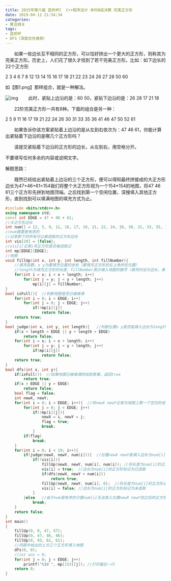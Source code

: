 ```yaml
---
title: 2015年第六届 蓝桥杯C  C++程序设计 本科B组决赛 完美正方形
date: 2019-04-11 21:54:34
categories: 
- 算法相关
tags:
- 蓝桥杯
- DFS（深度优先搜索）
---
```

<meta name="referrer" content="no-referrer"/>
　　如果一些边长互不相同的正方形，可以恰好拼出一个更大的正方形，则称其为完美正方形。历史上，人们花了很久才找到了若干完美正方形。比如：如下边长的22个正方形

2 3 4 6 7 8 12 13 14 15 16 17 18 21 22 23 24 26 27 28 50 60

如【图1.png】那样组合，就是一种解法。

![img](https://img2018.cnblogs.com/blog/1447131/201904/1447131-20190411214601151-449620736.png)
　　此时，紧贴上边沿的是：60 50，紧贴下边沿的是：26 28 17 21 18

　　22阶完美正方形一共有8种。下面的组合是另一种：

2 5 9 11 16 17 19 21 22 24 26 30 31 33 35 36 41 46 47 50 52 61

　　如果告诉你该方案紧贴着上边沿的是从左到右依次为：47 46 61，你能计算出紧贴着下边沿的是哪几个正方形吗？

　　请提交紧贴着下边沿的正方形的边长，从左到右，用空格分开。

不要填写任何多余的内容或说明文字。

解题思路：

　　既然已经给出紧贴着上边沿的三个正方形，便可以得知最终拼接成的大正方形边长为47+46+61=154我们将整个大正方形视为一个154*154的地图，将47 46 61三个正方形先拼到地图顶端。之后找到第一个空闲位置，深搜填入其他正方形，直到找到可以填满地图的填充方式为止。

```c++
#include <bits/stdc++.h>
using namespace std;
const int EDGE = 47 + 46 + 61;
//大正方形边长
int num[] = {2, 5, 9, 11, 16, 17, 19, 21, 22, 24, 26, 30, 31, 33, 35, 36, 41, 50, 52};
//num需要是有序的
//记录剩下的所有可以被选取的正方形边长
int vis[20] = {false};
//vis[i]记录i号正方形是否被选取过
int mp[EDGE][EDGE];
//地图
void fillUp(int x, int y, int length, int fillNumber){
    //填充函数，x y为要填充位置的坐标（要填充正方形的左上角所在位置）
    //length为填充正方形的长度，fillNumber表示填入地图的数字（填充时设为边长，拿出时设为0）
    for(int i = x; i < x + length; i++)
        for(int j = y; j < y + length; j++)
            mp[i][j] = fillNumber;
}
bool isFull(){  //判断地图是否已被填满
    for(int i = 0; i < EDGE; i++)
        for(int j = 0; j < EDGE; j++)
            if(!mp[i][j])
                return false;
    return true;
}
bool judge(int x, int y, int length){   //判断位置x y是否能填入边长为length的正方形
    if(x + length > EDGE || y + length > EDGE)
        return false;
    for(int i = x; i < x + length; i++)
        for(int j = y; j < y + length; j++)
            if(mp[i][j])
                return false;
    return true;
}
bool dfs(int x, int y){
    if(isFull())  //如果地图已被填满则找到答案，返回true
        return true;
    if(x > EDGE || y > EDGE)
        return false;
    bool flag = false;
    int newX, newY;
    for(int i = 0; i < EDGE; i++){  //将newX newY记录为地图上第一个空位的坐标
        for(int j = 0; j < EDGE; j++)
            if(!mp[i][j]){
                newX = i, newY = j;
                flag = true;
                break;
            }
        if(flag)
            break;
    }
    for(int i = 0; i < 19; i++){
        if(judge(newX, newY, num[i])){  //位置newX newY能填入边长为num[i]的正方形 且边长为num[i]的正方形还没有被选取过
            if(!vis[i]){
                fillUp(newX, newY, num[i], num[i]); //将长度为num[i]的正方形 填入位置 newX, newY
                vis[i] = true;  //边长为num[i]的正方形标记为已选取
                if(dfs(newX, newY + num[i]))
                    return true;
                fillUp(newX, newY, num[i], 0);  //将长度为num[i]的正方形从位置 newX, newY取出
                vis[i] = false; //边长为num[i]的正方形标记为未选取
            }
        }else   //由于num是有序的只要num[i]无法放入位置newX newY则之后的正方形都无法放入位置newX newY
            break;
    }
    return false;
}
int main()
{
    fillUp(0, 0, 47, 47);
    fillUp(0, 47, 46, 46);
    fillUp(0, 93, 61, 61);
    //将题中给出的上方三个正方形填入地图
    dfs(0, 0);
    //int ans = 0;
    for(int j = 0; j < EDGE; j++)
        printf("%3d ", mp[153][j]); //打印最后一行
    return 0;
}
```

